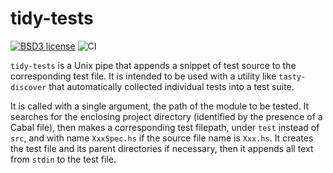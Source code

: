 # tidy-tests

[![BSD3 license](https://img.shields.io/badge/license-BSD3-blue.svg)](LICENSE)
![CI](https://github.com/nedervold/tidy-tests/workflows/CI/badge.svg)
<!-- [![Hackage](https://img.shields.io/hackage/v/tidy-tests.svg?logo=haskell)](https://hackage.haskell.org/package/tidy-tests) -->
<!-- [![Stackage Lts](http://stackage.org/package/tidy-tests/badge/lts)](http://stackage.org/lts/package/tidy-tests) -->
<!-- [![Stackage Nightly](http://stackage.org/package/tidy-tests/badge/nightly)](http://stackage.org/nightly/package/tidy-tests) -->

`tidy-tests` is a Unix pipe that appends a snippet of test source to
the corresponding test file.  It is intended to be used with a utility
like `tasty-discover` that automatically collected individual tests
into a test suite.

It is called with a single argument, the path of the module to be
tested.  It searches for the enclosing project directory (identified
by the presence of a Cabal file), then makes a corresponding test
filepath, under `test` instead of `src`, and with name `XxxSpec.hs` if
the source file name is `Xxx.hs`.  It creates the test file and its
parent directories if necessary, then it appends all text from `stdin`
to the test file.
